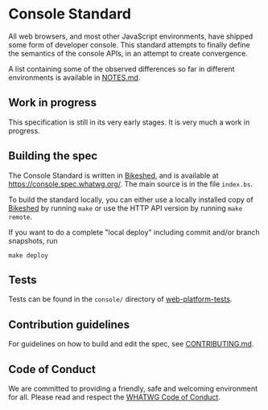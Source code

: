 # Console Standard

All web browsers, and most other JavaScript environments, have shipped some form of developer console. This standard attempts to finally define the semantics of the console APIs, in an attempt to create convergence.

A list containing some of the observed differences so far in different environments is available in [NOTES.md](NOTES.md).

## Work in progress

This specification is still in its very early stages. It is very much a work in progress.

## Building the spec

The Console Standard is written in [Bikeshed](https://github.com/tabatkins/bikeshed), and is available at https://console.spec.whatwg.org/. The main source is in the file `index.bs`.

To build the standard locally, you can either use a locally installed copy of [Bikeshed](https://github.com/tabatkins/bikeshed) by running `make` or use the HTTP API version by running `make remote`.

If you want to do a complete "local deploy" including commit and/or branch snapshots, run

```
make deploy
```

## Tests

Tests can be found in the `console/` directory of [web-platform-tests](https://github.com/w3c/web-platform-tests).

## Contribution guidelines

For guidelines on how to build and edit the spec, see [CONTRIBUTING.md](https://github.com/whatwg/console/blob/master/CONTRIBUTING.md).

## Code of Conduct

We are committed to providing a friendly, safe and welcoming environment for all. Please read and respect the [WHATWG Code of Conduct](https://whatwg.org/code-of-conduct).
